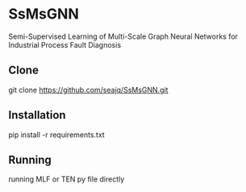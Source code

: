 # SsMsGNN

Semi-Supervised Learning of Multi-Scale Graph Neural Networks for Industrial Process Fault Diagnosis

## Clone

 git clone https://github.com/seajq/SsMsGNN.git
 
## Installation

 pip install -r requirements.txt

## Running

  running MLF or TEN py file directly
